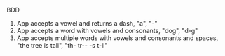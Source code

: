 BDD

1. App accepts a vowel and returns a dash, "a", "-"
2. App accepts a word with vowels and consonants, "dog", "d-g"
3. App accepts multiple words with vowels and consonants and spaces, "the tree is tall", "th- tr-- -s t-ll"
